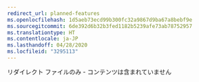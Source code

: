 ```yaml
---
redirect_url: planned-features
ms.openlocfilehash: 1d5aeb73ecd99b300fc32a9867d9ba67a8bebf9e
ms.sourcegitcommit: 6de392d6b32b3fed1182b5239afe73ab78752957
ms.translationtype: HT
ms.contentlocale: ja-JP
ms.lasthandoff: 04/28/2020
ms.locfileid: "3295113"
---
```

リダイレクト ファイルのみ - コンテンツは含まれていません
